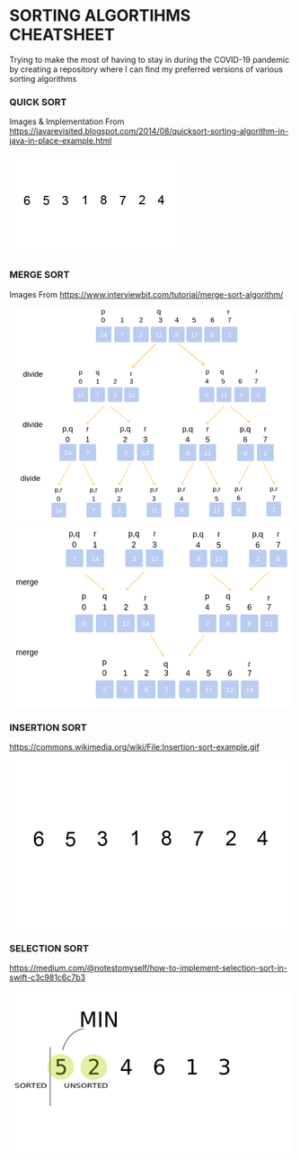 # SORTING ALGORTIHMS CHEATSHEET

Trying to make the most of having to stay in during the COVID-19 pandemic by creating a repository where I can find my preferred versions of various sorting algorithms

### QUICK SORT
Images & Implementation From https://javarevisited.blogspot.com/2014/08/quicksort-sorting-algorithm-in-java-in-place-example.html

![Quick Sort Demo](demo/Quicksort1.gif)

### MERGE SORT
Images From https://www.interviewbit.com/tutorial/merge-sort-algorithm/

![Merge Sort Demo](demo/mergeSort1.png)
![](demo/mergeSort2.png)


### INSERTION SORT
https://commons.wikimedia.org/wiki/File:Insertion-sort-example.gif

![Insertion Sort Demo](demo/InsertionSort.gif)


### SELECTION SORT
https://medium.com/@notestomyself/how-to-implement-selection-sort-in-swift-c3c981c6c7b3

![Selection Sort Demo](demo/SelectionSort.gif)
